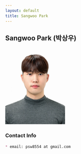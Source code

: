 ```yaml
---
layout: default
title: Sangwoo Park
---
```


## Sangwoo Park (박상우)
<img src="/assets/img/profile/profile_ParkSangwoo.jpeg" width="190px" height="244px" title="profile">

### Contact Info
```markdown
* email: psw8554 at gmail.com
```